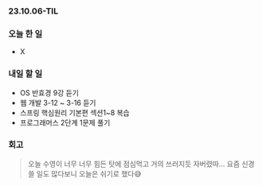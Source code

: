 ### 23.10.06-TIL 
### 오늘 한 일
- X
  
### 내일 할 일
- OS 반효경 9강 듣기
- 웹 개발 3-12 ~ 3-16 듣기
- 스프링 핵심원리 기본편 섹션1~8 복습
- 프로그래머스 2단계 1문제 풀기

### 회고
> 오늘 수영이 너무 너무 힘든 탓에 점심먹고 거의 쓰러지듯 자버렸따...
> 요즘 신경쓸 일도 많다보니 오늘은 쉬기로 했다😅
